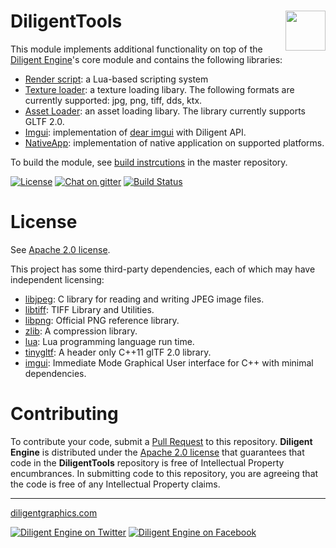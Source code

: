 # DiligentTools <img src="https://github.com/DiligentGraphics/DiligentCore/blob/master/media/diligentgraphics-logo.png" height=64 align="right" valign="middle">

This module implements additional functionality on top of the [Diligent Engine](https://github.com/DiligentGraphics/DiligentEngine)'s core module
and contains the following libraries:

* [Render script](RenderScript): a Lua-based scripting system
* [Texture loader](TextureLoader): a texture loading libary. The following formats are currently supported: jpg, png, tiff, dds, ktx.
* [Asset Loader](AssetLoader): an asset loading libary. The library currently supports GLTF 2.0.
* [Imgui](Imgui): implementation of [dear imgui](https://github.com/ocornut/imgui) with Diligent API.
* [NativeApp](NativeApp): implementation of native application on supported platforms.


To build the module, see [build instrcutions](https://github.com/DiligentGraphics/DiligentEngine/blob/master/README.md) in the master repository.


[![License](https://img.shields.io/badge/License-Apache%202.0-blue.svg)](License.txt)
[![Chat on gitter](https://badges.gitter.im/gitterHQ/gitter.png)](https://gitter.im/diligent-engine)
[![Build Status](https://ci.appveyor.com/api/projects/status/github/DiligentGraphics/DiligentTools?svg=true)](https://ci.appveyor.com/project/DiligentGraphics/diligenttools)

# License

See [Apache 2.0 license](License.txt).

This project has some third-party dependencies, each of which may have independent licensing:

* [libjpeg](http://libjpeg.sourceforge.net/): C library for reading and writing JPEG image files.
* [libtiff](http://www.libtiff.org/): TIFF Library and Utilities.
* [libpng](http://www.libpng.org/pub/png/libpng.html): Official PNG reference library.
* [zlib](https://zlib.net/): A compression library.
* [lua](https://www.lua.org/): Lua programming language run time.
* [tinygltf](https://github.com/syoyo/tinygltf): A header only C++11 glTF 2.0 library.
* [imgui](https://github.com/ocornut/imgui): Immediate Mode Graphical User interface for C++ with minimal dependencies.

<a name="contributing"></a>
# Contributing

To contribute your code, submit a [Pull Request](https://github.com/DiligentGraphics/DiligentTools/pulls) 
to this repository. **Diligent Engine** is distributed under the [Apache 2.0 license](License.txt) that guarantees 
that code in the **DiligentTools** repository is free of Intellectual Property encumbrances. In submitting code to
this repository, you are agreeing that the code is free of any Intellectual Property claims.

------------------------------

[diligentgraphics.com](http://diligentgraphics.com)

[![Diligent Engine on Twitter](https://github.com/DiligentGraphics/DiligentCore/blob/master/media/twitter.png)](https://twitter.com/diligentengine)
[![Diligent Engine on Facebook](https://github.com/DiligentGraphics/DiligentCore/blob/master/media/facebook.png)](https://www.facebook.com/DiligentGraphics/)
